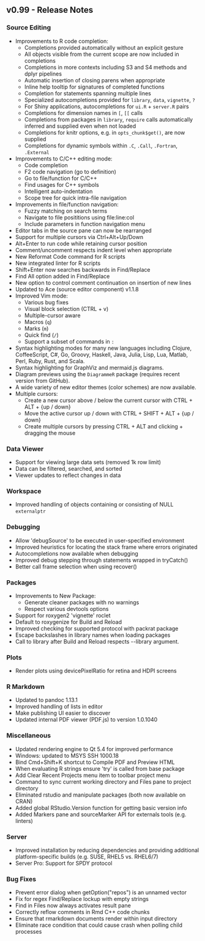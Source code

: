 
## v0.99 - Release Notes

### Source Editing

* Improvements to R code completion:
    - Completions provided automatically without an explicit gesture
    - All objects visible from the current scope are now included in completions
    - Completions in more contexts including S3 and S4 methods and dplyr pipelines
    - Automatic insertion of closing parens when appropriate
    - Inline help tooltip for signatures of completed functions
    - Completion for statements spanning multiple lines
    - Specialized autocompletions provided for `library`, `data`, `vignette`, `?`
    - For Shiny applications, autocompletions for `ui.R` + `server.R` pairs
    - Completions for dimension names in `[`, `[[` calls
    - Completions from packages in `library`, `require` calls automatically
      inferred and supplied even when not loaded
    - Completions for knitr options, e.g. in `opts_chunk$get()`, are now supplied
    - Completions for dynamic symbols within `.C`, `.Call`, `.Fortran`, `.External`
* Improvements to C/C++ editing mode:
    - Code completion
    - F2 code navigation (go to definition)
    - Go to file/function for C/C++
    - Find usages for C++ symbols
    - Intelligent auto-indentation
    - Scope tree for quick intra-file navigation
* Improvements in file/function navigation:
    - Fuzzy matching on search terms
    - Navigate to file posititions using file:line:col
    - Include parameters in function navigation menu
* Editor tabs in the source pane can now be rearranged
* Support for multiple cursors via Ctrl+Alt+Up/Down
* Alt+Enter to run code while retaining cursor position
* Comment/uncomment respects indent level when appropriate
* New Reformat Code command for R scripts
* New integrated linter for R scripts
* Shift+Enter now searches backwards in Find/Replace
* Find All option added in Find/Replace
* New option to control comment continuation on insertion of new lines
* Updated to Ace (source editor component) v1.1.8
* Improved Vim mode:
    - Various bug fixes
    - Visual block selection (CTRL + v)
    - Multiple-cursor aware
    - Macros (`q`)
    - Marks (`m`)
    - Quick find (`/`)
    - Support a subset of commands in `:`
* Syntax highlighting modes for many new languages including Clojure,
  CoffeeScript, C#, Go, Groovy, Haskell, Java, Julia, Lisp, Lua, Matlab, Perl,
  Ruby, Rust, and Scala.
* Syntax highlighting for GraphViz and mermaid.js diagrams. 
* Diagram previews using the `DiagrammeR` package (requires recent version from GitHub).
* A wide variety of new editor themes (color schemes) are now available.
* Multiple cursors:
   - Create a new cursor above / below the current cursor with CTRL + ALT + {up / down}
   - Move the active cursor up / down with CTRL + SHIFT + ALT + {up / down}
   - Create multiple cursors by pressing CTRL + ALT and clicking + dragging the mouse

### Data Viewer

- Support for viewing large data sets (removed 1k row limit)
- Data can be filtered, searched, and sorted
- Viewer updates to reflect changes in data

### Workspace

* Improved handling of objects containing or consisting of NULL `externalptr`

### Debugging

* Allow 'debugSource' to be executed in user-specified environment
* Improved heuristics for locating the stack frame where errors originated
* Autocompletions now available when debugging
* Improved debug stepping through statements wrapped in tryCatch()
* Better call frame selection when using recover()

### Packages

* Improvements to New Package:
    - Generate cleaner packages with no warnings
    - Respect various devtools options
* Support for roxygen2 'vignette' roclet
* Default to roxygenize for Build and Reload
* Improved checking for supported protocol with packrat package
* Escape backslashes in library names when loading packages
* Call to library after Build and Reload respects --library argument.

### Plots

* Render plots using devicePixelRatio for retina and HDPI screens

### R Markdown

* Updated to pandoc 1.13.1
* Improved handling of lists in editor
* Make publishing UI easier to discover
* Updated internal PDF viewer (PDF.js) to version 1.0.1040 


### Miscellaneous

* Updated rendering engine to Qt 5.4 for improved performance
* Windows: updated to MSYS SSH 1000.18
* Bind Cmd+Shift+K shortcut to Compile PDF and Preview HTML
* When evaluating R strings ensure 'try' is called from base package
* Add Clear Recent Projects menu item to toolbar project menu
* Command to sync current working directory and Files pane to project directory
* Eliminated rstudio and manipulate packages (both now available on CRAN)
* Added global RStudio.Version function for getting basic version info
* Added Markers pane and sourceMarker API for externals tools (e.g. linters)

### Server

* Improved installation by reducing dependencies and providing additional platform-specific builds (e.g. SUSE, RHEL5 vs. RHEL6/7)
* Server Pro: Support for SPDY protocol

### Bug Fixes

* Prevent error dialog when getOption("repos") is an unnamed vector
* Fix for regex Find/Replace lockup with empty strings 
* Find in Files now always activates result pane
* Correctly reflow comments in Rmd C++ code chunks
* Ensure that rmarkdown documents render within input directory
* Eliminate race condition that could cause crash when polling child processes


